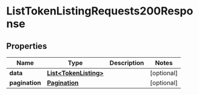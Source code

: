 

# ListTokenListingRequests200Response


## Properties

| Name | Type | Description | Notes |
|------------ | ------------- | ------------- | -------------|
|**data** | [**List&lt;TokenListing&gt;**](TokenListing.md) |  |  [optional] |
|**pagination** | [**Pagination**](Pagination.md) |  |  [optional] |



